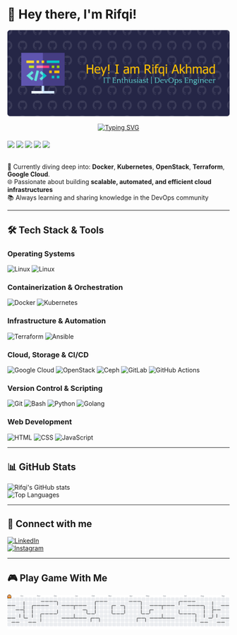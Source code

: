 # 👋 Hey there, I'm Rifqi!

![Banner](img/github-header-banner.png)

<p align="center">
  <a href="https://git.io/typing-svg">
    <img src="https://readme-typing-svg.herokuapp.com?font=Fira+Code&size=22&duration=4000&pause=1000&color=36BCF7&center=true&vCenter=true&width=650&lines=DevOps+Engineer;Cloud+Engineer;Kubernetes+%7C+Docker+%7C+Terraform+%7C+GCP;Automation+%26+CI%2FCD;OpenStack+%7C+Ceph+%7C+Linux" alt="Typing SVG" />
  </a>
</p>

<div align="left">

</div>

###

<div align="left">
  <img src="https://cdn.jsdelivr.net/gh/devicons/devicon/icons/docker/docker-original.svg" height="40"/>
  <img src="https://cdn.jsdelivr.net/gh/devicons/devicon/icons/kubernetes/kubernetes-plain.svg" height="40"/>
  <img src="https://skillicons.dev/icons?i=openstack" height="40"/>
  <img src="https://cdn.jsdelivr.net/gh/devicons/devicon/icons/terraform/terraform-original.svg" height="40"/>
  <img src="https://cdn.jsdelivr.net/gh/devicons/devicon/icons/googlecloud/googlecloud-original.svg" height="40"/>
</div> <br/>

🚀 Currently diving deep into: **Docker**, **Kubernetes**, **OpenStack**, **Terraform**, **Google Cloud**.  
🌐 Passionate about building **scalable, automated, and efficient cloud infrastructures**  
📚 Always learning and sharing knowledge in the DevOps community

---

## 🛠️ Tech Stack & Tools

### **Operating Systems**

![Linux](https://img.shields.io/badge/Linux-RedHat-orange?style=flat&logo=linux&logoColor=white)
![Linux](https://img.shields.io/badge/Linux-Ubuntu-E95420?style=flat&logo=linux&logoColor=white)

### **Containerization & Orchestration**

![Docker](https://img.shields.io/badge/Docker-2496ED?style=flat&logo=docker&logoColor=white)
![Kubernetes](https://img.shields.io/badge/Kubernetes-326CE5?style=flat&logo=kubernetes&logoColor=white)

### **Infrastructure & Automation**

![Terraform](https://img.shields.io/badge/Terraform-7B42BC?style=flat&logo=terraform&logoColor=white)
![Ansible](https://img.shields.io/badge/Ansible-EE0000?style=flat&logo=ansible&logoColor=white)

### **Cloud, Storage & CI/CD**

![Google Cloud](https://img.shields.io/badge/Google_Cloud-4285F4?style=flat&logo=google-cloud&logoColor=white)
![OpenStack](https://img.shields.io/badge/OpenStack-ED1944?style=flat&logo=openstack&logoColor=white)
![Ceph](https://img.shields.io/badge/Ceph-EF5C55?style=flat&logo=ceph&logoColor=white)
![GitLab](https://img.shields.io/badge/GitLab-FCA121?style=flat&logo=gitlab&logoColor=white)
![GitHub Actions](https://img.shields.io/badge/GitHub_Actions-2088FF?style=flat&logo=github-actions&logoColor=white)

### **Version Control & Scripting**

![Git](https://img.shields.io/badge/Git-F05032?style=flat&logo=git&logoColor=white)
![Bash](https://img.shields.io/badge/Bash-4EAA25?style=flat&logo=gnu-bash&logoColor=white)
![Python](https://img.shields.io/badge/Python-3776AB?style=flat&logo=python&logoColor=white)
![Golang](https://img.shields.io/badge/Go-00ADD8?style=flat&logo=go&logoColor=white)

### **Web Development**

![HTML](https://img.shields.io/badge/HTML5-E34F26?style=flat&logo=html5&logoColor=white)
![CSS](https://img.shields.io/badge/CSS3-1572B6?style=flat&logo=css3&logoColor=white)
![JavaScript](https://img.shields.io/badge/JavaScript-F7DF1E?style=flat&logo=javascript&logoColor=black)

---

## 📊 GitHub Stats

![Rifqi's GitHub stats](https://github-readme-stats.vercel.app/api?username=rifqiaz06&show_icons=true&theme=radical)  
![Top Languages](https://github-readme-stats.vercel.app/api/top-langs/?username=rifqiaz06&layout=compact&theme=radical)

---

## 💬 Connect with me

[![LinkedIn](https://img.shields.io/badge/LinkedIn-Rifqi_Akhmad_Zakaria-blue?style=flat&logo=linkedin&logoColor=white)](https://www.linkedin.com/in/rifqi-akhmad-zakaria-485201262/)  
[![Instagram](https://img.shields.io/badge/Instagram-@_rifqi.az-E4405F?style=flat&logo=instagram&logoColor=white)](https://www.instagram.com/_rifqi.az/)

---

## 🎮 Play Game With Me

<picture>
  <source media="(prefers-color-scheme: dark)" srcset="https://raw.githubusercontent.com/rifqiaz06/rifqiaz06/output/pacman-contribution-graph-dark.svg">
  <source media="(prefers-color-scheme: light)" srcset="https://raw.githubusercontent.com/rifqiaz06/rifqiaz06/output/pacman-contribution-graph.svg">
  <img alt="pacman contribution graph" src="https://raw.githubusercontent.com/rifqiaz06/rifqiaz06/output/pacman-contribution-graph.svg">
</picture>

###

###
